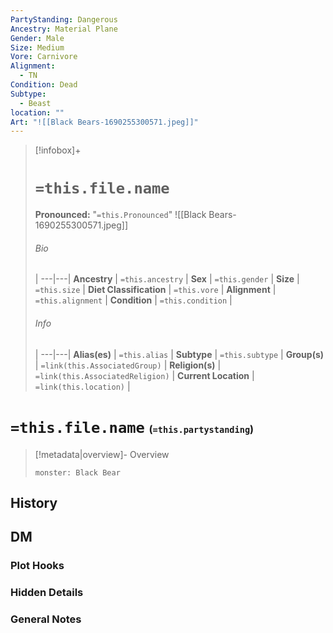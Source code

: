 ```yaml
---
PartyStanding: Dangerous
Ancestry: Material Plane
Gender: Male
Size: Medium
Vore: Carnivore
Alignment:
  - TN
Condition: Dead
Subtype:
  - Beast
location: ""
Art: "![[Black Bears-1690255300571.jpeg]]"
---
```


> [!infobox]+
> # `=this.file.name`
> **Pronounced:**  "`=this.Pronounced`"
> ![[Black Bears-1690255300571.jpeg]]
> ###### Bio
>  |
> ---|---|
> **Ancestry** | `=this.ancestry` |
> **Sex** | `=this.gender` |
> **Size** | `=this.size` |
> **Diet Classification** | `=this.vore` |
> **Alignment** | `=this.alignment` |
> **Condition** | `=this.condition` |
> ###### Info
>  |
> ---|---|
> **Alias(es)** | `=this.alias` |
> **Subtype** | `=this.subtype` |
> **Group(s)** | `=link(this.AssociatedGroup)` |
> **Religion(s)** | `=link(this.AssociatedReligion)` |
> **Current Location** | `=link(this.location)` |

# **`=this.file.name`** <span style="font-size: medium">(`=this.partystanding`)</span>
> [!metadata|overview]- Overview 
> ```statblock 
> monster: Black Bear
> ```


## History


## DM
### Plot Hooks


### Hidden Details


### General Notes
